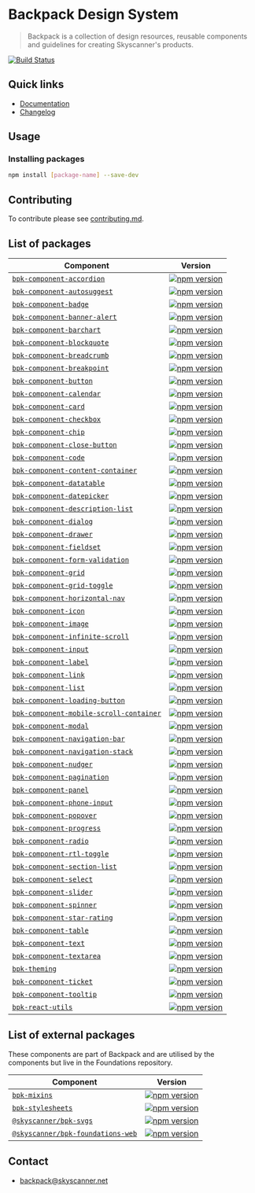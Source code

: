 # Backpack Design System

> Backpack is a collection of design resources, reusable components and guidelines for creating Skyscanner's products.

[![Build Status](https://github.com/Skyscanner/backpack/workflows/Backpack%20CI/badge.svg)](https://github.com/Skyscanner/backpack/actions)


## Quick links

- [Documentation](https://backpack.github.io/)
- [Changelog](./CHANGELOG.md)

## Usage

### Installing packages

```sh
npm install [package-name] --save-dev
```

## Contributing

To contribute please see [contributing.md](CONTRIBUTING.md).

## List of packages

| Component | Version |
|--------|-------|
| [`bpk-component-accordion`](/packages/bpk-component-accordion) | [![npm version](https://badge.fury.io/js/bpk-component-accordion.svg)](http://badge.fury.io/js/bpk-component-accordion) |
| [`bpk-component-autosuggest`](/packages/bpk-component-autosuggest) | [![npm version](https://badge.fury.io/js/bpk-component-autosuggest.svg)](http://badge.fury.io/js/bpk-component-autosuggest) |
| [`bpk-component-badge`](/packages/bpk-component-badge) | [![npm version](https://badge.fury.io/js/bpk-component-badge.svg)](http://badge.fury.io/js/bpk-component-badge) |
| [`bpk-component-banner-alert`](/packages/bpk-component-banner-alert) | [![npm version](https://badge.fury.io/js/bpk-component-banner-alert.svg)](http://badge.fury.io/js/bpk-component-banner-alert) |
| [`bpk-component-barchart`](/packages/bpk-component-barchart) | [![npm version](https://badge.fury.io/js/bpk-component-barchart.svg)](http://badge.fury.io/js/bpk-component-barchart) |
| [`bpk-component-blockquote`](/packages/bpk-component-blockquote) | [![npm version](https://badge.fury.io/js/bpk-component-blockquote.svg)](http://badge.fury.io/js/bpk-component-blockquote) |
| [`bpk-component-breadcrumb`](/packages/bpk-component-breadcrumb) | [![npm version](https://badge.fury.io/js/bpk-component-breadcrumb.svg)](http://badge.fury.io/js/bpk-component-breadcrumb) |
| [`bpk-component-breakpoint`](/packages/bpk-component-breakpoint) | [![npm version](https://badge.fury.io/js/bpk-component-breakpoint.svg)](http://badge.fury.io/js/bpk-component-breakpoint) |
| [`bpk-component-button`](/packages/bpk-component-button) | [![npm version](https://badge.fury.io/js/bpk-component-button.svg)](http://badge.fury.io/js/bpk-component-button) |
| [`bpk-component-calendar`](/packages/bpk-component-calendar) | [![npm version](https://badge.fury.io/js/bpk-component-calendar.svg)](http://badge.fury.io/js/bpk-component-calendar) |
| [`bpk-component-card`](/packages/bpk-component-card) | [![npm version](https://badge.fury.io/js/bpk-component-card.svg)](http://badge.fury.io/js/bpk-component-card) |
| [`bpk-component-checkbox`](/packages/bpk-component-checkbox) | [![npm version](https://badge.fury.io/js/bpk-component-checkbox.svg)](http://badge.fury.io/js/bpk-component-checkbox) |
| [`bpk-component-chip`](/packages/bpk-component-chip) | [![npm version](https://badge.fury.io/js/bpk-component-chip.svg)](http://badge.fury.io/js/bpk-component-chip) |
| [`bpk-component-close-button`](/packages/bpk-component-close-button) | [![npm version](https://badge.fury.io/js/bpk-component-close-button.svg)](http://badge.fury.io/js/bpk-component-close-button) |
| [`bpk-component-code`](/packages/bpk-component-code) | [![npm version](https://badge.fury.io/js/bpk-component-code.svg)](http://badge.fury.io/js/bpk-component-code) |
| [`bpk-component-content-container`](/packages/bpk-component-content-container) | [![npm version](https://badge.fury.io/js/bpk-component-content-container.svg)](http://badge.fury.io/js/bpk-component-content-container) |
| [`bpk-component-datatable`](/packages/bpk-component-datatable) | [![npm version](https://badge.fury.io/js/bpk-component-datatable.svg)](http://badge.fury.io/js/bpk-component-datatable) |
| [`bpk-component-datepicker`](/packages/bpk-component-datepicker) | [![npm version](https://badge.fury.io/js/bpk-component-datepicker.svg)](http://badge.fury.io/js/bpk-component-datepicker) |
| [`bpk-component-description-list`](/packages/bpk-component-description-list) | [![npm version](https://badge.fury.io/js/bpk-component-description-list.svg)](http://badge.fury.io/js/bpk-component-description-list) |
| [`bpk-component-dialog`](/packages/bpk-component-dialog) | [![npm version](https://badge.fury.io/js/bpk-component-dialog.svg)](http://badge.fury.io/js/bpk-component-dialog) |
| [`bpk-component-drawer`](/packages/bpk-component-drawer) | [![npm version](https://badge.fury.io/js/bpk-component-drawer.svg)](http://badge.fury.io/js/bpk-component-drawer) |
| [`bpk-component-fieldset`](/packages/bpk-component-fieldset) | [![npm version](https://badge.fury.io/js/bpk-component-fieldset.svg)](http://badge.fury.io/js/bpk-component-fieldset) |
| [`bpk-component-form-validation`](/packages/bpk-component-form-validation) | [![npm version](https://badge.fury.io/js/bpk-component-form-validation.svg)](http://badge.fury.io/js/bpk-component-form-validation) |
| [`bpk-component-grid`](/packages/bpk-component-grid) | [![npm version](https://badge.fury.io/js/bpk-component-grid.svg)](http://badge.fury.io/js/bpk-component-grid) |
| [`bpk-component-grid-toggle`](/packages/bpk-component-grid-toggle) | [![npm version](https://badge.fury.io/js/bpk-component-grid-toggle.svg)](http://badge.fury.io/js/bpk-component-grid-toggle) |
| [`bpk-component-horizontal-nav`](/packages/bpk-component-horizontal-nav) | [![npm version](https://badge.fury.io/js/bpk-component-horizontal-nav.svg)](http://badge.fury.io/js/bpk-component-horizontal-nav) |
| [`bpk-component-icon`](/packages/bpk-component-icon) | [![npm version](https://badge.fury.io/js/bpk-component-icon.svg)](http://badge.fury.io/js/bpk-component-icon) |
| [`bpk-component-image`](/packages/bpk-component-image) | [![npm version](https://badge.fury.io/js/bpk-component-image.svg)](http://badge.fury.io/js/bpk-component-image) |
| [`bpk-component-infinite-scroll`](/packages/bpk-component-infinite-scroll) | [![npm version](https://badge.fury.io/js/bpk-component-infinite-scroll.svg)](http://badge.fury.io/js/bpk-component-infinite-scroll) |
| [`bpk-component-input`](/packages/bpk-component-input) | [![npm version](https://badge.fury.io/js/bpk-component-input.svg)](http://badge.fury.io/js/bpk-component-input) |
| [`bpk-component-label`](/packages/bpk-component-label) | [![npm version](https://badge.fury.io/js/bpk-component-label.svg)](http://badge.fury.io/js/bpk-component-label) |
| [`bpk-component-link`](/packages/bpk-component-link) | [![npm version](https://badge.fury.io/js/bpk-component-link.svg)](http://badge.fury.io/js/bpk-component-link) |
| [`bpk-component-list`](/packages/bpk-component-list) | [![npm version](https://badge.fury.io/js/bpk-component-list.svg)](http://badge.fury.io/js/bpk-component-list) |
| [`bpk-component-loading-button`](/packages/bpk-component-loading-button) | [![npm version](https://badge.fury.io/js/bpk-component-loading-button.svg)](http://badge.fury.io/js/bpk-component-loading-button) |
| [`bpk-component-mobile-scroll-container`](/packages/bpk-component-mobile-scroll-container) | [![npm version](https://badge.fury.io/js/bpk-component-mobile-scroll-container.svg)](http://badge.fury.io/js/bpk-component-mobile-scroll-container) |
| [`bpk-component-modal`](/packages/bpk-component-modal) | [![npm version](https://badge.fury.io/js/bpk-component-modal.svg)](http://badge.fury.io/js/bpk-component-modal) |
| [`bpk-component-navigation-bar`](/packages/bpk-component-navigation-bar) | [![npm version](https://badge.fury.io/js/bpk-component-navigation-bar.svg)](http://badge.fury.io/js/bpk-component-navigation-bar) |
| [`bpk-component-navigation-stack`](/packages/bpk-component-navigation-stack) | [![npm version](https://badge.fury.io/js/bpk-component-navigation-stack.svg)](http://badge.fury.io/js/bpk-component-navigation-stack) |
| [`bpk-component-nudger`](/packages/bpk-component-nudger) | [![npm version](https://badge.fury.io/js/bpk-component-nudger.svg)](http://badge.fury.io/js/bpk-component-nudger) |
| [`bpk-component-pagination`](/packages/bpk-component-pagination) | [![npm version](https://badge.fury.io/js/bpk-component-pagination.svg)](http://badge.fury.io/js/bpk-component-pagination) |
| [`bpk-component-panel`](/packages/bpk-component-panel) | [![npm version](https://badge.fury.io/js/bpk-component-panel.svg)](http://badge.fury.io/js/bpk-component-panel) |
| [`bpk-component-phone-input`](/packages/bpk-component-phone-input) | [![npm version](https://badge.fury.io/js/bpk-component-phone-input.svg)](http://badge.fury.io/js/bpk-component-phone-input) |
| [`bpk-component-popover`](/packages/bpk-component-popover) | [![npm version](https://badge.fury.io/js/bpk-component-popover.svg)](http://badge.fury.io/js/bpk-component-popover) |
| [`bpk-component-progress`](/packages/bpk-component-progress) | [![npm version](https://badge.fury.io/js/bpk-component-progress.svg)](http://badge.fury.io/js/bpk-component-progress) |
| [`bpk-component-radio`](/packages/bpk-component-radio) | [![npm version](https://badge.fury.io/js/bpk-component-radio.svg)](http://badge.fury.io/js/bpk-component-radio) |
| [`bpk-component-rtl-toggle`](/packages/bpk-component-rtl-toggle) | [![npm version](https://badge.fury.io/js/bpk-component-rtl-toggle.svg)](http://badge.fury.io/js/bpk-component-rtl-toggle) |
| [`bpk-component-section-list`](/packages/bpk-component-section-list) | [![npm version](https://badge.fury.io/js/bpk-component-section-list.svg)](http://badge.fury.io/js/bpk-component-section-list) |
| [`bpk-component-select`](/packages/bpk-component-select) | [![npm version](https://badge.fury.io/js/bpk-component-select.svg)](http://badge.fury.io/js/bpk-component-select) |
| [`bpk-component-slider`](/packages/bpk-component-slider) | [![npm version](https://badge.fury.io/js/bpk-component-slider.svg)](http://badge.fury.io/js/bpk-component-slider) |
| [`bpk-component-spinner`](/packages/bpk-component-spinner) | [![npm version](https://badge.fury.io/js/bpk-component-spinner.svg)](http://badge.fury.io/js/bpk-component-spinner) |
| [`bpk-component-star-rating`](/packages/bpk-component-star-rating) | [![npm version](https://badge.fury.io/js/bpk-component-star-rating.svg)](http://badge.fury.io/js/bpk-component-star-rating) |
| [`bpk-component-table`](/packages/bpk-component-table) | [![npm version](https://badge.fury.io/js/bpk-component-table.svg)](http://badge.fury.io/js/bpk-component-table) |
| [`bpk-component-text`](/packages/bpk-component-text) | [![npm version](https://badge.fury.io/js/bpk-component-text.svg)](http://badge.fury.io/js/bpk-component-text) |
| [`bpk-component-textarea`](/packages/bpk-component-textarea) | [![npm version](https://badge.fury.io/js/bpk-component-textarea.svg)](http://badge.fury.io/js/bpk-component-textarea) |
| [`bpk-theming`](/packages/bpk-theming) | [![npm version](https://badge.fury.io/js/bpk-theming.svg)](http://badge.fury.io/js/bpk-theming) |
| [`bpk-component-ticket`](/packages/bpk-component-ticket) | [![npm version](https://badge.fury.io/js/bpk-component-ticket.svg)](http://badge.fury.io/js/bpk-component-ticket) |
| [`bpk-component-tooltip`](/packages/bpk-component-tooltip) | [![npm version](https://badge.fury.io/js/bpk-component-tooltip.svg)](http://badge.fury.io/js/bpk-component-tooltip) |
| [`bpk-react-utils`](/packages/bpk-react-utils) | [![npm version](https://badge.fury.io/js/bpk-react-utils.svg)](http://badge.fury.io/js/bpk-react-utils) |

## List of external packages

These components are part of Backpack and are utilised by the components but live in the Foundations repository.

| Component | Version |
|--------|-------|
| [`bpk-mixins`](https://github.com/Skyscanner/backpack-foundations/tree/main/packages/bpk-mixins) | [![npm version](https://badge.fury.io/js/bpk-mixins.svg)](http://badge.fury.io/js/bpk-mixins) |
| [`bpk-stylesheets`](https://github.com/Skyscanner/backpack-foundations/tree/main/packages/bpk-stylesheets) | [![npm version](https://badge.fury.io/js/bpk-stylesheets.svg)](http://badge.fury.io/js/bpk-stylesheets) |
| [`@skyscanner/bpk-svgs`](https://github.com/Skyscanner/backpack-foundations/tree/main/packages/bpk-svgs) | [![npm version](https://badge.fury.io/js/%40skyscanner%2Fbpk-svgs.svg)](https://badge.fury.io/js/%40skyscanner%2Fbpk-svgs) |
| [`@skyscanner/bpk-foundations-web`](https://github.com/Skyscanner/backpack-foundations/tree/main/packages/bpk-foundations-web) | [![npm version](https://badge.fury.io/js/%40skyscanner%2Fbpk-foundations-web.svg)](https://badge.fury.io/js/%40skyscanner%2Fbpk-foundations-web) |

## Contact
- backpack@skyscanner.net
